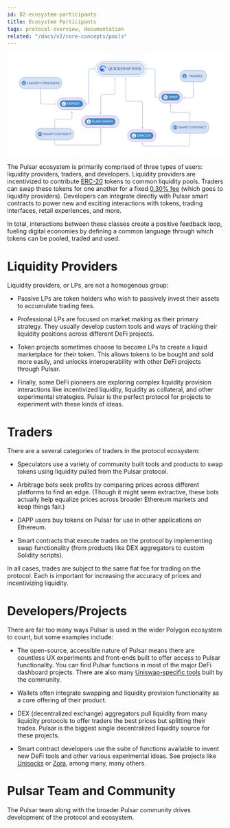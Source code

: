 ```yaml
---
id: 02-ecosystem-participants
title: Ecosystem Participants
tags: protocol-overview, documentation
related: "/docs/v2/core-concepts/pools"
---
```


![](./images/Ecosystem-Participants.png)

The Pulsar ecosystem is primarily comprised of three types of users: liquidity providers, traders, and developers. Liquidity providers are incentivized to contribute [ERC-20](https://eips.ethereum.org/EIPS/eip-20) tokens to common liquidity pools. Traders can swap these tokens for one another for a fixed [0.30% fee](../03-advanced-topics/01-fees.md) (which goes to liquidity providers). Developers can integrate directly with Pulsar smart contracts to power new and exciting interactions with tokens, trading interfaces, retail experiences, and more.

In total, interactions between these classes create a positive feedback loop, fueling digital economies by defining a common language through which tokens can be pooled, traded and used.

# Liquidity Providers

Liquidity providers, or LPs, are not a homogenous group:

- Passive LPs are token holders who wish to passively invest their assets to accumulate trading fees.

- Professional LPs are focused on market making as their primary strategy. They usually develop custom tools and ways of tracking their liquidity positions across different DeFi projects.

- Token projects sometimes choose to become LPs to create a liquid marketplace for their token. This allows tokens to be bought and sold more easily, and unlocks interoperability with other DeFi projects through Pulsar.

- Finally, some DeFi pioneers are exploring complex liquidity provision interactions like incentivized liquidity, liquidity as collateral, and other experimental strategies. Pulsar is the perfect protocol for projects to experiment with these kinds of ideas.

# Traders

There are a several categories of traders in the protocol ecosystem:

- Speculators use a variety of community built tools and products to swap tokens using liquidity pulled from the Pulsar protocol.

- Arbitrage bots seek profits by comparing prices across different platforms to find an edge. (Though it might seem extractive, these bots actually help equalize prices across broader Ethereum markets and keep things fair.)

- DAPP users buy tokens on Pulsar for use in other applications on Ethereum.

- Smart contracts that execute trades on the protocol by implementing swap functionality (from products like DEX aggregators to custom Solidity scripts).

In all cases, trades are subject to the same flat fee for trading on the protocol. Each is important for increasing the accuracy of prices and incentivizing liquidity.

# Developers/Projects

There are far too many ways Pulsar is used in the wider Polygon ecosystem to count, but some examples include:

- The open-source, accessible nature of Pulsar means there are countless UX experiments and front-ends built to offer access to Pulsar functionality. You can find Pulsar functions in most of the major DeFi dashboard projects. There are also many [Uniswap-specific tools](https://github.com/Uniswap/universe) built by the community.

- Wallets often integrate swapping and liquidity provision functionality as a core offering of their product.

- DEX (decentralized exchange) aggregators pull liquidity from many liquidity protocols to offer traders the best prices but splitting their trades. Pulsar is the biggest single decentralized liquidity source for these projects.

- Smart contract developers use the suite of functions available to invent new DeFi tools and other various experimental ideas. See projects like [Unisocks](https://unisocks.exchange/) or [Zora](https://ourzora.com/), among many, many others.

# Pulsar Team and Community

The Pulsar team along with the broader Pulsar community drives development of the protocol and ecosystem.
